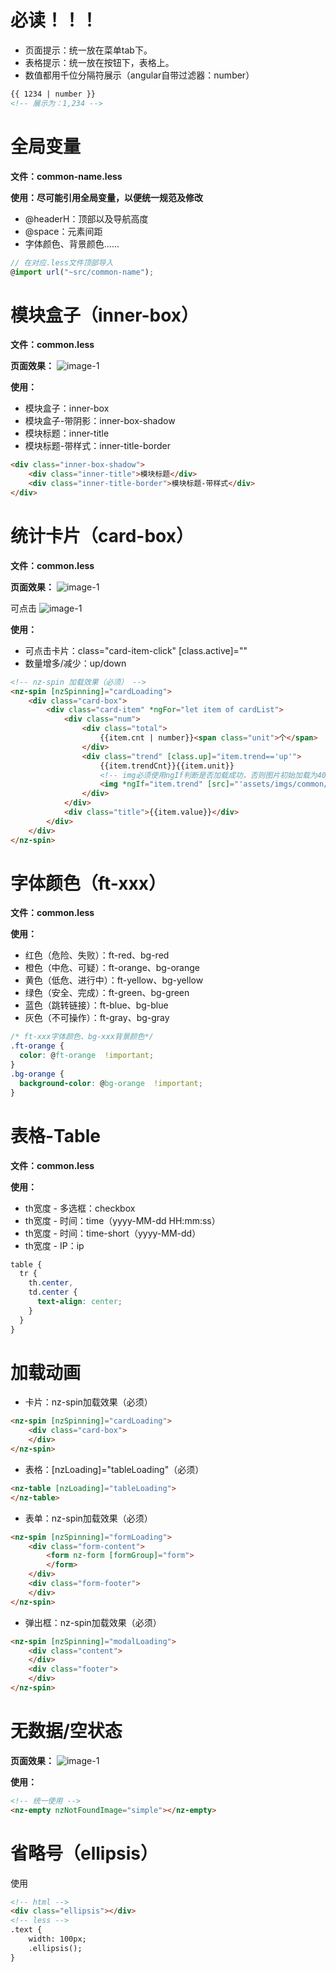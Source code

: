 # 必读！！！
- 页面提示：统一放在菜单tab下。
- 表格提示：统一放在按钮下，表格上。
- 数值都用千位分隔符展示（angular自带过滤器：number）
```html
{{ 1234 | number }} 
<!-- 展示为：1,234 -->
```

# 全局变量
**文件：common-name.less**

**使用：尽可能引用全局变量，以便统一规范及修改**
- @headerH：顶部以及导航高度
- @space：元素间距
- 字体颜色、背景颜色......

```typescript
// 在对应.less文件顶部导入
@import url("~src/common-name");
```


# 模块盒子（inner-box）
**文件：common.less**

**页面效果：**
![image-1](assets/md/imgs/inner-box.png)

**使用：**
- 模块盒子：inner-box
- 模块盒子-带阴影：inner-box-shadow
- 模块标题：inner-title
- 模块标题-带样式：inner-title-border

```html
<div class="inner-box-shadow">
	<div class="inner-title">模块标题</div>
	<div class="inner-title-border">模块标题-带样式</div>
</div>
```
# 统计卡片（card-box）
**文件：common.less**

**页面效果：**
![image-1](assets/md/imgs/card-box.png)  

可点击
![image-1](assets/md/imgs/card-box-click.png)

**使用：**
- 可点击卡片：class="card-item-click" [class.active]=""
- 数量增多/减少：up/down

```html
<!-- nz-spin 加载效果（必须） -->
<nz-spin [nzSpinning]="cardLoading">
	<div class="card-box">
		<div class="card-item" *ngFor="let item of cardList">
			<div class="num">
				<div class="total">
					{{item.cnt | number}}<span class="unit">个</span>
				</div>
				<div class="trend" [class.up]="item.trend=='up'">
					{{item.trendCnt}}{{item.unit}}
					<!-- img必须使用ngIf判断是否加载成功，否则图片初始加载为404 -->
					<img *ngIf="item.trend" [src]="'assets/imgs/common/'+item.trend+'.png'" />
				</div>
			</div>
			<div class="title">{{item.value}}</div>
		</div>
	</div>
</nz-spin>
```

# 字体颜色（ft-xxx）

**文件：common.less**

**使用：**
- 红色（危险、失败）：ft-red、bg-red
- 橙色（中危、可疑）：ft-orange、bg-orange
- 黄色（低危、进行中）：ft-yellow、bg-yellow
- 绿色（安全、完成）：ft-green、bg-green
- 蓝色（跳转链接）：ft-blue、bg-blue
- 灰色（不可操作）：ft-gray、bg-gray

```css
/* ft-xxx字体颜色、bg-xxx背景颜色*/
.ft-orange {
  color: @ft-orange  !important;
}
.bg-orange {
  background-color: @bg-orange  !important;
}
```

# 表格-Table

**文件：common.less**

**使用：**
- th宽度 - 多选框：checkbox
- th宽度 - 时间：time（yyyy-MM-dd HH:mm:ss）
- th宽度 - 时间：time-short（yyyy-MM-dd）
- th宽度 - IP：ip

```css
table {
  tr {
    th.center,
    td.center {
      text-align: center;
    }
  }
}
```

# 加载动画
- 卡片：nz-spin加载效果（必须）
```html
<nz-spin [nzSpinning]="cardLoading">
	<div class="card-box">
	</div>
</nz-spin>
```
- 表格：[nzLoading]="tableLoading"（必须）
```html
<nz-table [nzLoading]="tableLoading">
</nz-table>
```
- 表单：nz-spin加载效果（必须）
```html
<nz-spin [nzSpinning]="formLoading">
	<div class="form-content">
		<form nz-form [formGroup]="form">
		</form>
	</div>
	<div class="form-footer">
	</div>
</nz-spin>
```
- 弹出框：nz-spin加载效果（必须）
```html
<nz-spin [nzSpinning]="modalLoading">
	<div class="content">
	</div>
	<div class="footer">
	</div>
</nz-spin>
```

# 无数据/空状态  

**页面效果：**
![image-1](assets/md/imgs/empty.png)

**使用：**
```html
<!-- 统一使用 -->
<nz-empty nzNotFoundImage="simple"></nz-empty>
```

# 省略号（ellipsis）
使用
```html
<!-- html -->
<div class="ellipsis"></div>
<!-- less -->
.text {
	width: 100px;
	.ellipsis();
}
```
